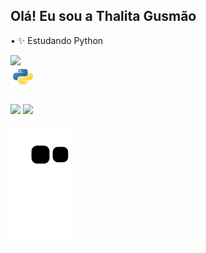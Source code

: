## Olá! Eu sou a Thalita Gusmão

• ✨ Estudando Python
 


<div> 
  <a href="https://github.com/ThalitaGusmao">
  <img height="180em" src="https://github-readme-stats.vercel.app/api?username=ThalitaGusmao&show_icons=true&theme=dracula&include_all_commits=true&count_private=true"/>
</div>
  
  <img align="center" alt="Thalita-Python" height="30" width="40" src="https://raw.githubusercontent.com/devicons/devicon/master/icons/python/python-original.svg">
  
  ##
  
<div>
  <a href="https://www.linkedin.com/in/https://www.linkedin.com/in/thalita-gusm%C3%A3o-5abb82200/" target="_blank"><img src="https://img.shields.io/badge/-LinkedIn-%230077B5?style=for-the-badge&logo=linkedin&logoColor=white" target="_blank"></a> 
   <a href = "mailto:thalitagusmaosilveira@gmail.com"><img src="https://img.shields.io/badge/-Gmail-%23333?style=for-the-badge&logo=gmail&logoColor=white" target="_blank"></a>

![Snake animation](https://github.com/ThalitaGusmao/ThalitaGusmao/blob/output/github-contribution-grid-snake.svg)
 
</div>
